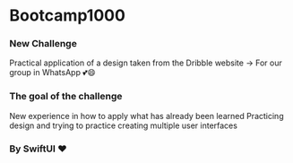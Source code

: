 # Bootcamp1000
### New Challenge
Practical application of a design taken from the Dribble website -> For our group in WhatsApp 💕😄


### The goal of the challenge
New experience in how to apply what has already been learned
Practicing design and trying to practice creating multiple user interfaces

### By SwiftUI ❤️
